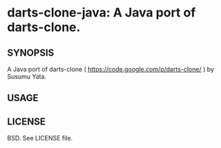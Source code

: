 darts-clone-java: A Java port of darts-clone.
=========================================================

SYNOPSIS
--------

A Java port of darts-clone ( https://code.google.com/p/darts-clone/ ) by Susumu Yata.

USAGE
-----

LICENSE
-------
BSD. See LICENSE file.


